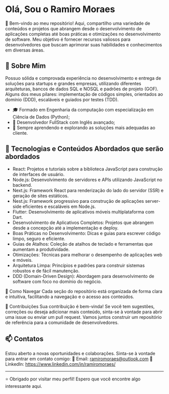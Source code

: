 # Olá, Sou o Ramiro Moraes 
👋 Bem-vindo ao meu repositório! Aqui, compartilho uma variedade de conteúdos e projetos que abrangem desde o desenvolvimento de aplicações completas até boas práticas e otimizações no desenvolvimento de software. Meu objetivo é fornecer recursos valiosos para desenvolvedores que buscam aprimorar suas habilidades e conhecimentos em diversas áreas. 

## 🚀 Sobre Mim
Possuo sólida e comprovada experiência no desenvolvimento e entrega de soluções para startups e grandes empresas, utilizando diferentes arquiteturas, bancos de dados SQL e NOSQL e padrões de projeto (GOF). Alguns dos meus pilares: implementação de códigos simples, orientados ao domínio (DDD), escaláveis e guiados por testes (TDD). 
- 🎓 Formado em Engenharia da computação com especialização em Ciência de Dados (Python);
- 📜  Desenvolvedor FullStack com Inglês avançado;
- 🌱 Sempre aprendendo e explorando as soluções mais adequadas ao cliente.

## 🧰 Tecnologias e Conteúdos Abordados que serão abordados
- React: Projetos e tutoriais sobre a biblioteca JavaScript para construção de interfaces de usuário.
- Node.js: Desenvolvimento de servidores e APIs utilizando JavaScript no backend.
- Next.js: Framework React para renderização do lado do servidor (SSR) e geração de sites estáticos.
- Nest.js: Framework progressivo para construção de aplicações server-side eficientes e escaláveis em Node.js.
- Flutter: Desenvolvimento de aplicativos móveis multiplataforma com Dart.
- Desenvolvimento de Aplicativos Completos: Projetos que abrangem desde a concepção até a implementação e deploy.
- Boas Práticas no Desenvolvimento: Dicas e guias para escrever código limpo, seguro e eficiente.
- Guias de Atalhos: Coleção de atalhos de teclado e ferramentas que aumentam a produtividade.
- Otimizações: Técnicas para melhorar o desempenho de aplicações web e móveis.
- Arquitetura Limpa: Princípios e padrões para construir sistemas robustos e de fácil manutenção.
- DDD (Domain-Driven Design): Abordagem para desenvolvimento de software com foco no domínio do negócio.

🌟 Como Navegar
Cada seção do repositório está organizada de forma clara e intuitiva, facilitando a navegação e o acesso aos conteúdos. 

🤝 Contribuições
Sua contribuição é bem-vinda! Se você tem sugestões, correções ou deseja adicionar mais conteúdo, sinta-se à vontade para abrir uma issue ou enviar um pull request. Vamos juntos construir um repositório de referência para a comunidade de desenvolvedores.

## 📫 Contatos

Estou aberto a novas oportunidades e colaborações. Sinta-se à vontade para entrar em contato comigo:
📧 Email: ramiromoraes@outlook.com
💼 LinkedIn: https://www.linkedin.com/in/ramiromoraes/

---

⭐️ Obrigado por visitar meu perfil! Espero que você encontre algo interessante aqui.
